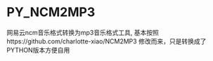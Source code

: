 # PY_NCM2MP3
网易云ncm音乐格式转换为mp3音乐格式工具,
基本按照https://github.com/charlotte-xiao/NCM2MP3
修改而来，只是转换成了PYTHON版本方便自用

